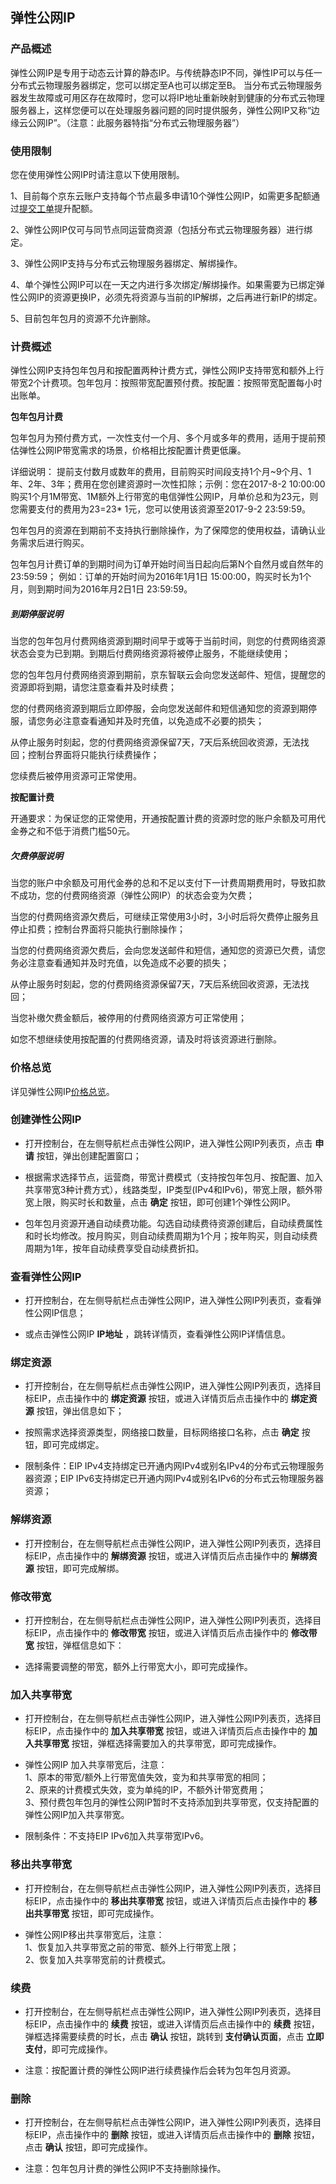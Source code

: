 ## 弹性公网IP

### 产品概述

弹性公网IP是专用于动态云计算的静态IP。与传统静态IP不同，弹性IP可以与任一分布式云物理服务器绑定，您可以绑定至A也可以绑定至B。 当分布式云物理服务器发生故障或可用区存在故障时，您可以将IP地址重新映射到健康的分布式云物理服务器上，这样您便可以在处理服务器问题的同时提供服务，弹性公网IP又称“边缘云公网IP”。（注意：此服务器特指“分布式云物理服务器”）

### 使用限制

您在使用弹性公网IP时请注意以下使用限制。

1、目前每个京东云账户支持每个节点最多申请10个弹性公网IP，如需更多配额通过[提交工单](https://ticket.jdcloud.com/applyorder/submit)提升配额。<br/>

2、弹性公网IP仅可与同节点同运营商资源（包括分布式云物理服务器）进行绑定。<br/>

3、弹性公网IP支持与分布式云物理服务器绑定、解绑操作。<br/>

4、单个弹性公网IP可以在一天之内进行多次绑定/解绑操作。如果需要为已绑定弹性公网IP的资源更换IP，必须先将资源与当前的IP解绑，之后再进行新IP的绑定。<br/>

5、目前包年包月的资源不允许删除。<br/>

### 计费概述

弹性公网IP支持包年包月和按配置两种计费方式，弹性公网IP支持带宽和额外上行带宽2个计费项。包年包月：按照带宽配置预付费。按配置：按照带宽配置每小时出账单。

**包年包月计费**

包年包月为预付费方式，一次性支付一个月、多个月或多年的费用，适用于提前预估弹性公网IP带宽需求的场景，价格相比按配置计费更低廉。

详细说明：
提前支付数月或数年的费用，目前购买时间段支持1个月~9个月、1年、2年、3年；费用在您创建资源时一次性扣除；示例：您在2017-8-2 10:00:00购买1个月1M带宽、1M额外上行带宽的电信弹性公网IP，月单价总和为23元，则您需要支付的费用为23=23* 1元，您可以使用该资源至2017-9-2 23:59:59。

包年包月的资源在到期前不支持执行删除操作，为了保障您的使用权益，请确认业务需求后进行购买。

包年包月计费订单的到期时间为订单开始时间当日起向后第N个自然月或自然年的23:59:59； 例如：订单的开始时间为2016年1月1日 15:00:00，购买时长为1个月，则到期时间为2016年月2日1日 23:59:59。

##### 到期停服说明

当您的包年包月付费网络资源到期时间早于或等于当前时间，则您的付费网络资源状态会变为已到期。到期后付费网络资源将被停止服务，不能继续使用；

您的包年包月付费网络资源到期前，京东智联云会向您发送邮件、短信，提醒您的资源即将到期，请您注意查看并及时续费；

您的付费网络资源到期后立即停服，会向您发送邮件和短信通知您的资源到期停服，请您务必注意查看通知并及时充值，以免造成不必要的损失；

从停止服务时刻起，您的付费网络资源保留7天，7天后系统回收资源，无法找回；控制台界面将只能执行续费操作；

您续费后被停用资源可正常使用。

**按配置计费**

开通要求：为保证您的正常使用，开通按配置计费的资源时您的账户余额及可用代金券之和不低于消费门槛50元。

##### 欠费停服说明

当您的账户中余额及可用代金券的总和不足以支付下一计费周期费用时，导致扣款不成功，您的付费网络资源（弹性公网IP）的状态会变为欠费；

当您的付费网络资源欠费后，可继续正常使用3小时，3小时后将欠费停止服务且停止扣费；控制台界面将只能执行删除操作；

当您的付费网络资源欠费后，会向您发送邮件和短信，通知您的资源已欠费，请您务必注意查看通知并及时充值，以免造成不必要的损失；

从停止服务时刻起，您的付费网络资源保留7天，7天后系统回收资源，无法找回；

当您补缴欠费金额后，被停用的付费网络资源方可正常使用；

如您不想继续使用按配置的付费网络资源，请及时将该资源进行删除。

### 价格总览

详见弹性公网IP[价格总览](../../Pricing/Price-Overview.md)。

### 创建弹性公网IP

- 打开控制台，在左侧导航栏点击弹性公网IP，进入弹性公网IP列表页，点击 **申请** 按钮，弹出创建配置窗口；<br/>

- 根据需求选择节点，运营商，带宽计费模式（支持按包年包月、按配置、加入共享带宽3种计费方式），线路类型，IP类型(IPv4和IPv6)，带宽上限，额外带宽上限，购买时长和数量，点击 **确定** 按钮，即可创建1个弹性公网IP。<br/>

- 包年包月资源开通自动续费功能。勾选自动续费待资源创建后，自动续费属性和时长均修改。按月购买，则自动续费周期为1个月；按年购买，则自动续费周期为1年，按年自动续费享受自动续费折扣。<br/>

### 查看弹性公网IP

- 打开控制台，在左侧导航栏点击弹性公网IP，进入弹性公网IP列表页，查看弹性公网IP信息；<br/>

- 或点击弹性公网IP **IP地址** ，跳转详情页，查看弹性公网IP详情信息。<br/>


### 绑定资源

- 打开控制台，在左侧导航栏点击弹性公网IP，进入弹性公网IP列表页，选择目标EIP，点击操作中的 **绑定资源** 按钮，或进入详情页后点击操作中的 **绑定资源** 按钮，弹出信息如下；<br/>

- 按照需求选择资源类型，网络接口数量，目标网络接口名称，点击 **确定** 按钮，即可完成绑定。

- 限制条件：EIP IPv4支持绑定已开通内网IPv4或别名IPv4的分布式云物理服务器资源；EIP IPv6支持绑定已开通内网IPv4或别名IPv6的分布式云物理服务器资源；<br/>

### 解绑资源

- 打开控制台，在左侧导航栏点击弹性公网IP，进入弹性公网IP列表页，选择目标EIP，点击操作中的 **解绑资源** 按钮，或进入详情页后点击操作中的 **解绑资源** 按钮，即可完成解绑。<br/>

### 修改带宽

- 打开控制台，在左侧导航栏点击弹性公网IP，进入弹性公网IP列表页，选择目标EIP，点击操作中的 **修改带宽** 按钮，或进入详情页后点击操作中的 **修改带宽** 按钮，弹框信息如下：<br/>

- 选择需要调整的带宽，额外上行带宽大小，即可完成操作。<br/>

### 加入共享带宽

- 打开控制台，在左侧导航栏点击弹性公网IP，进入弹性公网IP列表页，选择目标EIP，点击操作中的 **加入共享带宽** 按钮，或进入详情页后点击操作中的 **加入共享带宽** 按钮，弹框选择需要加入的共享带宽，即可完成操作。<br/>

- 弹性公网IP 加入共享带宽后，注意：<br/>
  1、原本的带宽/额外上行带宽值失效，变为和共享带宽的相同；<br/>
  2、原来的计费模式失效，变为单纯的IP，不额外计带宽费用；<br/>
  3、预付费包年包月的弹性公网IP暂时不支持添加到共享带宽，仅支持配置的弹性公网IP加入共享带宽。<br/>
  
- 限制条件：不支持EIP IPv6加入共享带宽IPv6。<br/>

### 移出共享带宽

- 打开控制台，在左侧导航栏点击弹性公网IP，进入弹性公网IP列表页，选择目标EIP，点击操作中的 **移出共享带宽** 按钮，或进入详情页后点击操作中的 **移出共享带宽** 按钮，即可完成操作。<br/>

- 弹性公网IP移出共享带宽后，注意：<br/>
  1、恢复加入共享带宽之前的带宽、额外上行带宽上限；<br/>
  2、恢复加入共享带宽前的计费模式。<br/>

### 续费

- 打开控制台，在左侧导航栏点击弹性公网IP，进入弹性公网IP列表页，选择目标EIP，点击操作中的 **续费** 按钮，或进入详情页后点击操作中的 **续费** 按钮，弹框选择需要续费的时长，点击 **确认** 按钮，跳转到 **支付确认页面**，点击 **立即支付**，即可完成操作。<br/>

- 注意：按配置计费的弹性公网IP进行续费操作后会转为包年包月资源。

### 删除

- 打开控制台，在左侧导航栏点击弹性公网IP，进入弹性公网IP列表页，选择目标EIP，点击操作中的 **删除** 按钮，或进入详情页后点击操作中的 **删除** 按钮，点击 **确认** 按钮，即可完成操作。<br/>

- 注意：包年包月计费的弹性公网IP不支持删除操作。
